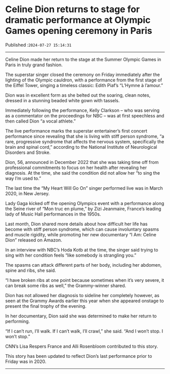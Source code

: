 # Celine Dion returns to stage for dramatic performance at Olympic Games opening ceremony in Paris

Published :`2024-07-27 15:14:31`

---

Celine Dion made her return to the stage at the Summer Olympic Games in Paris in truly grand fashion.

The superstar singer closed the ceremony on Friday immediately after the lighting of the Olympic cauldron, with a performance from the first stage of the Eiffel Tower, singing a timeless classic: Edith Piaf’s “L’Hymne à l’amour.”

Dion was in excellent form as she belted out the soaring, clean notes, dressed in a stunning beaded white gown with tassels.

Immediately following the performance, Kelly Clarkson – who was serving as a commentator on the proceedings for NBC – was at first speechless and then called Dion “a vocal athlete.”

The live performance marks the superstar entertainer’s first concert performance since revealing that she is living with stiff person syndrome, “a rare, progressive syndrome that affects the nervous system, specifically the brain and spinal cord,” according to the National Institute of Neurological Disorders and Stroke.

Dion, 56, announced in December 2022 that she was taking time off from professional commitments to focus on her health after revealing her diagnosis. At the time, she said the condition did not allow her “to sing the way I’m used to.”

The last time the “My Heart Will Go On” singer performed live was in March 2020, in New Jersey.

Lady Gaga kicked off the opening Olympics event with a performance along the Seine river of “Mon truc en plume,” by Zizi Jeanmaire, France’s leading lady of Music Hall performances in the 1950s.

Last month, Dion shared more details about how difficult her life has become with stiff person syndrome, which can cause involuntary spasms and muscle rigidity, while promoting her new documentary “I Am: Celine Dion” released on Amazon.

In an interview with NBC’s Hoda Kotb at the time, the singer said trying to sing with her condition feels “like somebody is strangling you.”

The spasms can attack different parts of her body, including her abdomen, spine and ribs, she said.

“I have broken ribs at one point because sometimes when it’s very severe, it can break some ribs as well,” the Grammy-winner shared.

Dion has not allowed her diagnosis to sideline her completely however, as seen at the Grammy Awards earlier this year when she appeared onstage to present the final trophy of the evening.

In her documentary, Dion said she was determined to make her return to performing.

“If I can’t run, I’ll walk. If I can’t walk, I’ll crawl,” she said. “And I won’t stop. I won’t stop.”

CNN’s Lisa Respers France and Alli Rosenbloom contributed to this story.

This story has been updated to reflect Dion’s last performance prior to Friday was in 2020.

---

